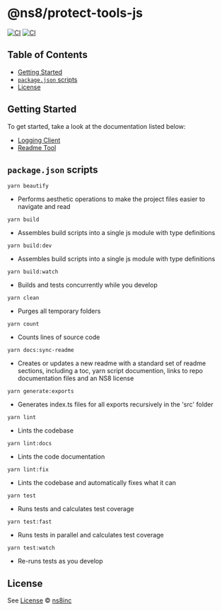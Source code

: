# @ns8/protect-tools-js

[![CI](https://concourse.ns8-infrastructure.com/api/v1/teams/main/pipelines/generator-protect-integration/jobs/test/badge)](https://concourse.ns8-infrastructure.com/api/v1/teams/main/pipelines/generator-protect-integration/jobs/test/badge)
[![CI](https://concourse.ns8-infrastructure.com/api/v1/teams/main/pipelines/protect-tools-js/jobs/test/badge?title=tests)](https://concourse.ns8-infrastructure.com/api/v1/teams/main/pipelines/protect-tools-js/jobs/test/badge?title=tests)

## Table of Contents

  + [Getting Started](#getting-started)
  + [`package.json` scripts](#packagejson-scripts)
  + [License](#license)

## Getting Started

To get started, take a look at the documentation listed below:


- [Logging Client](public\en\platform\protect-tools-js\logger.md)
- [Readme Tool](public\en\platform\protect-tools-js\readme.md)

## `package.json` scripts

`yarn beautify`
- Performs aesthetic operations to make the project files easier to navigate and read

`yarn build`
- Assembles build scripts into a single js module with type definitions

`yarn build:dev`
- Assembles build scripts into a single js module with type definitions

`yarn build:watch`
- Builds and tests concurrently while you develop

`yarn clean`
- Purges all temporary folders

`yarn count`
- Counts lines of source code

`yarn docs:sync-readme`
- Creates or updates a new readme with a standard set of readme sections, including a toc, yarn script documention, links to repo documentation files and an NS8 license

`yarn generate:exports`
- Generates index.ts files for all exports recursively in the 'src' folder

`yarn lint`
- Lints the codebase

`yarn lint:docs`
- Lints the code documentation

`yarn lint:fix`
- Lints the codebase and automatically fixes what it can

`yarn test`
- Runs tests and calculates test coverage

`yarn test:fast`
- Runs tests in parallel and calculates test coverage

`yarn test:watch`
- Re-runs tests as you develop

## License

See [License](./LICENSE)
© [ns8inc](https://ns8.com)
